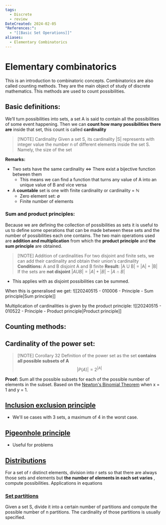 ```yaml
---
tags:
  - Discrete
  - review
DateCreated: 2024-02-05
"References:":
  - "[[Basic Set Operations]]"
aliases:
  - Elementary Combinatorics
---
```

# Elementary combinatorics
This is an introduction to combinatoric concepts. Combinatorics are also called counting methods. They are the main object of study of discrete mathematics. This methods are used to count possibilities. 

## Basic definitions: 

We’ll turn possibilities into sets, a set A is said to contain all the possibilities of some event happening. Then we can **count how many possibilities there are** inside that set, this count is called **cardinality**

> [!NOTE] Cardinality
> Given a set S, its cardinality |S| represents with integer value the number n of different elements inside the set S. Namely, the size of the set

**Remarks:**
+ Two sets have the same cardinality <=> There exist a bijective function between them 
	+ This means we can find a function that turns any value of A into an unique value of B and vice versa
+ A **countable** set is one with finite cardinality or cardinality = $\mathbb{N}$
	+ Zero element set: $\emptyset$ 
	+ Finite number of elements

### Sum and product principles:
Because we are defining the collection of possibilities as sets it is useful to us to define some operations that can be made between these sets and the number of possibilities each one contains. The two main operations used are **addition and multiplication** from which the **product principle** and **the sum principle** are obtained. 

> [!NOTE] Addition of cardinalities
> For two disjoint and finite sets, we can add their cardinality and obtain their union's cardinality
> **Conditions:**
> 	A and B disjoint
> 	A and B finite
> **Result:**
> 	|A U B| = |A| + |B|
> If the sets are **not disjoint**
> $|A U B| = |A| + |B| - |A\cap B|$
> 

+ This applies with  as disjoint possibilities can be summed. 

When this is generalised we get: 
![[20240515 - 010006 - Principle - Sum principle|Sum principle]]


Multiplication of cardinalities is given by the product principle: 
![[20240515 - 010522 - Principle - Product principle|Product principle]]

## Counting methods: 

## Cardinality of the power set: 

> [!NOTE] Corollary 32
> Definition of the power set as the set **contains all possible subsets of A**
> $$
> |P(A)| = 2^{|A|}
> $$
>

**Proof:** Sum all the possible subsets for each of the possible number of elements in the subset. Based on the [Newton's Binomial Theorem](Newton's%20Binomial%20Theorem.md) when x = 1 and y = 1.
## [Inclusion exclusion principle](Inclusion%20exclusion%20principle.md)
+ We'll se cases with 3 sets, a maximum of 4 in the worst case. 
## [Pigeonhole principle](Pigeonhole%20principle.md)
+ Useful for problems
## [Distributions](Distributions.md)
For a set of r distinct elements, division into r sets so that there are always those sets and elements but **the number of elements in each set varies** , compute possibilities. Applications in equations
### [Set partitions](Set%20partitions.md)
Given a set S, divide it into a certain number of partitions and compute the possible number of n partitions. The cardinality of those partitions is usually specified. 